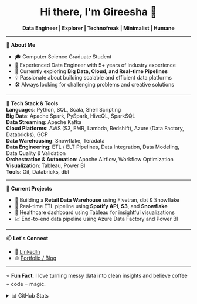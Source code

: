 <h1 align="center">Hi there, I'm Gireesha 👋</h1>

<p align="center">
  <b>Data Engineer | Explorer | Technofreak | Minimalist | Humane</b>
</p>

---

🎯 **About Me**  
- 🎓 Computer Science Graduate Student  
- 🚀 Experienced Data Engineer with 5+ years of industry experience  
- 📍 Currently exploring **Big Data, Cloud, and Real-time Pipelines**  
- 💡 Passionate about building scalable and efficient data platforms  
- 🛠️ Always looking for challenging problems and creative solutions

---

🧰 **Tech Stack & Tools**  
**Languages**: Python, SQL, Scala, Shell Scripting  
**Big Data**: Apache Spark, PySpark, HiveQL, SparkSQL  
**Data Streaming**: Apache Kafka  
**Cloud Platforms**: AWS (S3, EMR, Lambda, Redshift), Azure (Data Factory, Databricks), GCP  
**Data Warehousing**: Snowflake, Teradata  
**Data Engineering**: ETL / ELT Pipelines, Data Integration, Data Modeling, Data Quality & Validation  
**Orchestration & Automation**: Apache Airflow, Workflow Optimization  
**Visualization**: Tableau, Power BI  
**Tools**: Git, Databricks, dbt

---

📌 **Current Projects**  
- 🛒 Building a **Retail Data Warehouse** using Fivetran, dbt & Snowflake  
- 🎵 Real-time ETL pipeline using **Spotify API**, **S3**, and **Snowflake**  
- 💊 Healthcare dashboard using Tableau for insightful visualizations  
- 📈 End-to-end data pipeline using Azure Data Factory and Power BI

---

📫 **Let's Connect**  
- 💼 [LinkedIn](https://www.linkedin.com/in/saigireesha/)  
- 🌐 [Portfolio / Blog](https://gandhamunenis1.github.io/Gireesha-Portfolio/)  
---

⭐️ **Fun Fact**: I love turning messy data into clean insights and believe coffee + code = magic.

<!-- Optional GitHub stats section -->
<details>
<summary>📊 GitHub Stats</summary>

![Gireesha's GitHub Stats](https://github-readme-stats.vercel.app/api?username=saigireesha93&show_icons=true&theme=radical)
![Top Langs](https://github-readme-stats.vercel.app/api/top-langs/?username=saigireesha93&layout=compact&theme=radical)

</details>

